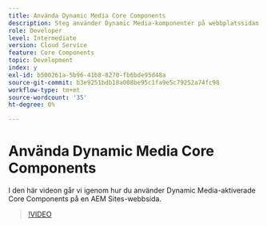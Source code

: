 ```yaml
---
title: Använda Dynamic Media Core Components
description: Steg använder Dynamic Media-komponenter på webbplatssidan
role: Developer
level: Intermediate
version: Cloud Service
feature: Core Components
topic: Development
index: y
exl-id: b500261a-5b96-41b8-8270-fb6bde95d48a
source-git-commit: b3e9251bdb18a008be95c1fa9e5c79252a74fc98
workflow-type: tm+mt
source-wordcount: '35'
ht-degree: 0%

---
```


# Använda Dynamic Media Core Components

I den här videon går vi igenom hur du använder Dynamic Media-aktiverade Core Components på en AEM Sites-webbsida.

>[!VIDEO](https://video.tv.adobe.com/v/335461?quality=12&learn=on)
